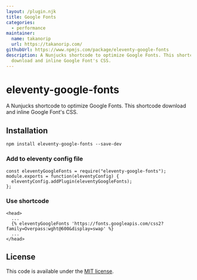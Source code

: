 ```yaml
---
layout: /plugin.njk
title: Google Fonts
categories:
  - performance
maintainer:
  name: takanorip
  url: https://takanorip.com/
githubUrl: https://www.npmjs.com/package/eleventy-google-fonts
description: A Nunjucks shortcode to optimize Google Fonts. This shortcode
  download and inline Google Font's CSS.
---
```

# eleventy-google-fonts

A Nunjucks shortcode to optimize Google Fonts. This shortcode download and inline Google Font's CSS.

## Installation

```
npm install eleventy-google-fonts --save-dev
```

### Add to eleventy config file

```
const eleventyGoogleFonts = require("eleventy-google-fonts");
module.exports = function(eleventyConfig) {
  eleventyConfig.addPlugin(eleventyGoogleFonts);
};
```

### Use shortcode

```
<head>
  ...
  {% eleventyGoogleFonts 'https://fonts.googleapis.com/css2?family=Overpass:wght@600&display=swap' %}
  ...
</head>
```

## License

This code is available under the [MIT license](https://github.com/takanorip/eleventy-google-fonts/blob/master/LICENCE).